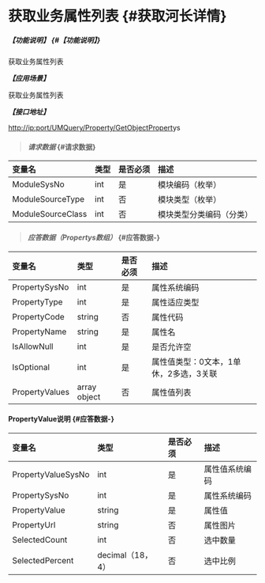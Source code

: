 # 获取业务属性列表 {#获取河长详情}

##### _【功能说明】_ {#【功能说明】}

获取业务属性列表

_**【应用场景】**_

获取业务属性列表

_**【接口地址】**_

[http://ip:port/UMQuery/Property/GetObjectPropert](http://ip:port/HMQuery/RiverMaster/GetRiverMasterByRiverMasterSysNo)ys

> #### _请求数据_ {#请求数据}

| 变量名 | 类型 | 是否必须 | 描述 |
| :--- | :--- | :--- | :--- |
| ModuleSysNo | int | 是 | 模块编码（枚举） |
| ModuleSourceType | int | 否 | 模块类型（枚举） |
| ModuleSourceClass | int | 否 | 模块类型分类编码（分类） |

> #### _应答数据（Propertys数组）_ {#应答数据-}

| 变量名 | 类型 | 是否必须 | 描述 |
| :--- | :--- | :--- | :--- |
| PropertySysNo | int | 是 | 属性系统编码 |
| PropertyType | int | 是 | 属性适应类型 |
| PropertyCode | string | 否 | 属性代码 |
| PropertyName | string | 是 | 属性名 |
| IsAllowNull | int | 是 | 是否允许空 |
| IsOptional | int | 是 | 属性值类型：0文本，1单休，2多选，3关联 |
| PropertyValues | array object | 否 | 属性值列表 |

#### PropertyValue说明 {#应答数据-}

| 变量名 | 类型 | 是否必须 | 描述 |
| :--- | :--- | :--- | :--- |
| PropertyValueSysNo | int | 是 | 属性值系统编码 |
| PropertySysNo | int | 是 | 属性系统编码 |
| PropertyValue | string | 是 | 属性值 |
| PropertyUrl | string | 否 | 属性图片 |
| SelectedCount | int | 否 | 选中数量 |
| SelectedPercent | decimal（18，4） | 否 | 选中比例 |



